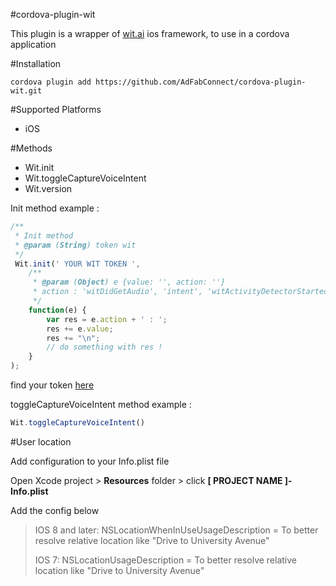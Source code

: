#cordova-plugin-wit

This plugin is a wrapper of [wit.ai](https://wit.ai/) ios framework, to use in a cordova application

#Installation

```shell
cordova plugin add https://github.com/AdFabConnect/cordova-plugin-wit.git
```

#Supported Platforms

- iOS

#Methods

- Wit.init
- Wit.toggleCaptureVoiceIntent
- Wit.version

Init method example :

```javascript
/**
 * Init method
 * @param (String) token wit
 */
 Wit.init(' YOUR WIT TOKEN ',
 	/**
 	 * @param (Object) e {value: '', action: ''}
 	 * action : 'witDidGetAudio', 'intent', 'witActivityDetectorStarted', 'witDidStartRecording', 'witDidStopRecording'
 	 */
	function(e) {
		var res = e.action + ' : ';
		res += e.value;
		res += "\n";
		// do something with res !
	}
);
```
 
find your token [here](https://wit.ai/home)

toggleCaptureVoiceIntent method example :

```javascript
Wit.toggleCaptureVoiceIntent()
```

#User location

Add configuration to your Info.plist file

Open Xcode project > **Resources** folder > click **[ PROJECT NAME ]-Info.plist**

Add the config below

> IOS 8 and later:
> NSLocationWhenInUseUsageDescription = To better resolve relative location like "Drive to University Avenue"
> 
> IOS 7:
> NSLocationUsageDescription = To better resolve relative location like "Drive to University Avenue"
